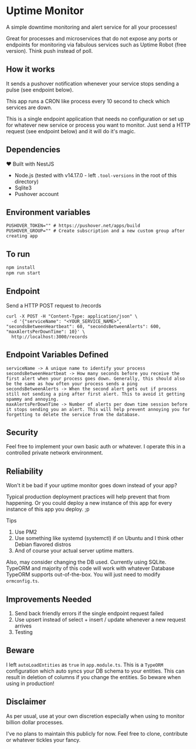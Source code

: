 # Uptime Monitor

A simple downtime monitoring and alert service for all your processes!

Great for processes and microservices that do not expose any ports or endpoints for monitoring via fabulous services such as Uptime Robot (free version). Think push instead of poll.

## How it works
It sends a pushover notification whenever your service stops sending a pulse (see endpoint below).

This app runs a CRON like process every 10 second to check which services are down.

This is a single endpoint application that needs no configuration or set up for whatever new service or process you want to monitor. Just send a HTTP request (see endpoint below) and it will do it's magic.

## Dependencies
❤️ Built with NestJS

- Node.js (tested with v14.17.0 - left `.tool-versions` in the root of this directory)
- Sqlite3
- Pushover account

## Environment variables
```
PUSHOVER_TOKEN="" # https://pushover.net/apps/build
PUSHOVER_GROUP="" # Create subscription and a new custom group after creating app
```

## To run
```bash
npm install
npm run start
```

## Endpoint
Send a HTTP POST request to /records
```curl
curl -X POST -H "Content-Type: application/json" \
  -d '{"serviceName": "<YOUR_SERVICE_NAME>", "secondsBetweenHeartbeat": 60, "secondsBetweenAlerts": 600, "maxAlertsPerDownTime": 10}' \
  http://localhost:3000/records
```

## Endpoint Variables Defined
```
serviceName -> A unique name to identify your process
secondsBetweenHeartbeat -> How many seconds before you receive the first alert when your process goes down. Generally, this should also be the same as how often your process sends a ping
secondsBetweenAlerts -> When the second alert gets out if process still not sending a ping after first alert. This to avoid it getting spammy and annoying.
maxAlertsPerDownTime -> Number of alerts per down time session before it stops sending you an alert. This will help prevent annoying you for forgetting to delete the service from the database.
```

## Security
Feel free to implement your own basic auth or whatever. I operate this in a controlled private network environment.

## Reliability
Won't it be bad if your uptime monitor goes down instead of your app?

Typical production deployment practices will help prevent that from happening. Or you could deploy a new instance of this app for every instance of this app you deploy. ;p

Tips
1. Use PM2
1. Use something like systemd (systemctl) if on Ubuntu and I think other Debian flavored distros
1. And of course your actual server uptime matters.

Also, may consider changing the DB used. Currently using SQLite. TypeORM and majority of this code will work with whatever Database TypeORM supports out-of-the-box. You will just need to modify `ormconfig.ts`.

## Improvements Needed
1. Send back friendly errors if the single endpoint request failed
2. Use upsert instead of select + insert / update whenever a new request arrives
2. Testing

## Beware
I left `autoLoadEntities` as `true` in `app.module.ts`. This is a `TypeORM` configuration which auto syncs your DB schema to your entities. This can result in deletion of columns if you change the entities. So beware when using in production!

## Disclaimer
As per usual, use at your own discretion especially when using to monitor billion dollar processes.

I've no plans to maintain this publicly for now. Feel free to clone, contribute or whatever tickles your fancy.
